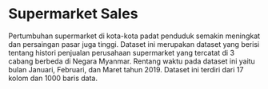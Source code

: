 # Supermarket Sales
Pertumbuhan supermarket di kota-kota padat penduduk semakin meningkat dan persaingan pasar juga tinggi. Dataset ini merupakan dataset yang berisi tentang histori penjualan perusahaan supermarket yang tercatat di 3 cabang berbeda di Negara Myanmar. Rentang waktu pada dataset ini yaitu bulan Januari, Februari, dan Maret tahun 2019. Dataset ini terdiri dari 17 kolom dan 1000 baris data.
